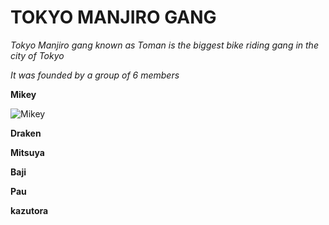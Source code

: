 # TOKYO MANJIRO GANG

*Tokyo Manjiro gang known as Toman is the biggest bike riding gang in the city of Tokyo*

*It was founded by a group of 6 members*

**Mikey**

![Mikey](https://aniyuki.com/wp-content/uploads/2021/08/tokyo-revengers-png-11.png)

**Draken**

**Mitsuya**

**Baji**

**Pau**

**kazutora**
